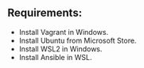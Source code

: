 ## Requirements:
- Install Vagrant in Windows.
- Install Ubuntu from Microsoft Store.
- Install WSL2 in Windows.
- Install Ansible in WSL.
